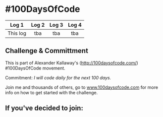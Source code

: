 # #100DaysOfCode 
| Log 1 | Log 2 | Log 3 | Log 4 
| :---: | :---: | :---: | :---:
| This log | tba | tba | tba

## Challenge & Committment 

This is part of Alexander Kallaway's (http://100daysofcode.com/) #100DaysOfCode movement. 

Commitment: *I will code daily for the next 100 days.*

Join me and thousands of others, go to www.100daysofcode.com for more info on how to get started with the challenge.

## If you've decided to join:

